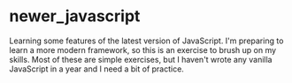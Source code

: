 # newer_javascript
Learning some features of the latest version of JavaScript. I'm preparing to learn a more modern framework, so this is an exercise to brush up on my skills. Most of these are simple exercises, but I haven't wrote any vanilla JavaScript in a year and I need a bit of practice. 
